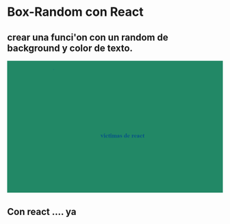 # Box-Random con React
## crear una funci'on con un random de background y color de texto.

![Con titulo](public/assets/images/e.PNG)

## Con react .... ya
